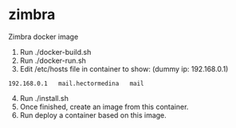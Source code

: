 # zimbra
Zimbra docker image

1. Run ./docker-build.sh
2. Run ./docker-run.sh
3. Edit /etc/hosts file in container to show: (dummy ip: 192.168.0.1)

````
192.168.0.1   mail.hectormedina   mail
````
4. Run ./install.sh
5. Once finished, create an image from this container.
6. Run deploy a container based on this image. 
